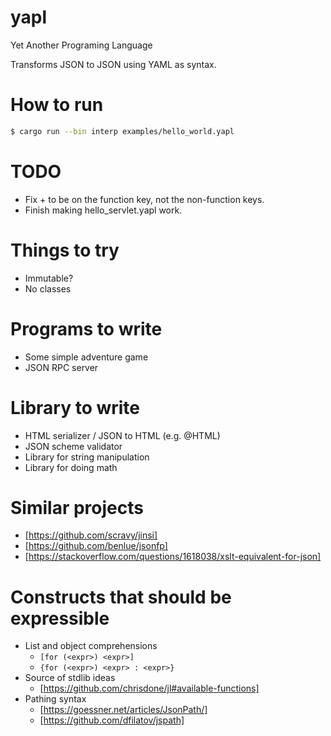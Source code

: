 # yapl
 Yet Another Programing Language

Transforms JSON to JSON using YAML as syntax.

# How to run

```sh
$ cargo run --bin interp examples/hello_world.yapl
```

# TODO
* Fix + to be on the function key, not the non-function keys.
* Finish making hello_servlet.yapl work.

# Things to try
* Immutable?
* No classes

# Programs to write
* Some simple adventure game
* JSON RPC server

# Library to write
* HTML serializer / JSON to HTML (e.g. @HTML)
* JSON scheme validator
* Library for string manipulation
* Library for doing math

# Similar projects
* [https://github.com/scravy/jinsi]
* [https://github.com/benlue/jsonfp]
* [https://stackoverflow.com/questions/1618038/xslt-equivalent-for-json]

# Constructs that should be expressible

* List and object comprehensions
  - `[for (<expr>) <expr>]`
  - `{for (<expr>) <expr> : <expr>}`
* Source of stdlib ideas
  - [https://github.com/chrisdone/jl#available-functions]
* Pathing syntax
  - [https://goessner.net/articles/JsonPath/]
  - [https://github.com/dfilatov/jspath]
